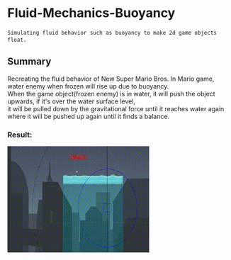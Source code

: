 # Fluid-Mechanics-Buoyancy
```
Simulating fluid behavior such as buoyancy to make 2d game objects float. 
```
## Summary

Recreating the fluid behavior of New Super Mario Bros. In Mario game, water enemy when frozen will rise up due to buoyancy. <br />
When the game object(frozen enemy) is in water, it will push the object upwards, if it's over the water surface level, <br /> 
it will be pulled down by the gravitational force until it reaches water again where it will be pushed up again until it finds a balance.

### Result: <br />
![output](https://raw.githubusercontent.com/akshayMore2018/Fluid-Mechanics-Buoyancy/master/optimized_output.gif)
